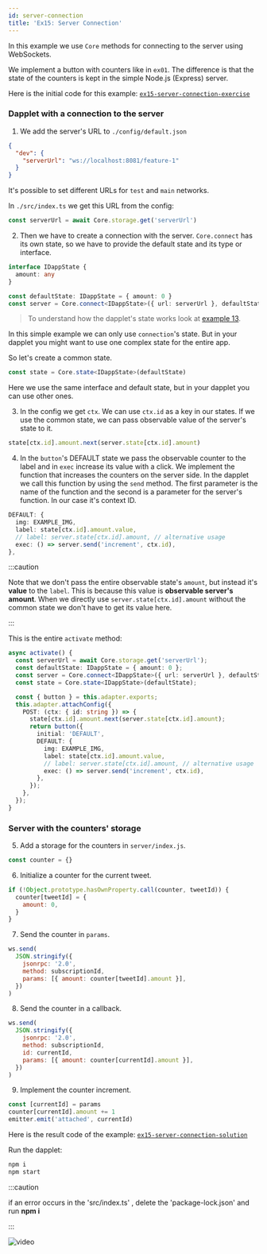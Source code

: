 ```yaml
---
id: server-connection
title: 'Ex15: Server Connection'
---
```


In this example we use `Core` methods for connecting to the server using WebSockets.

We implement a button with counters like in `ex01`. The difference is that the state of the counters is kept in the simple Node.js (Express) server.

Here is the initial code for this example: [`ex15-server-connection-exercise`](https://github.com/dapplets/dapplet-template/tree/ex15-server-connection-exercise)

### Dapplet with a connection to the server

1.  We add the server's URL to `./config/default.json`

```json
{
  "dev": {
    "serverUrl": "ws://localhost:8081/feature-1"
  }
}
```

It's possible to set different URLs for `test` and `main` networks.

In `./src/index.ts` we get this URL from the config:

```typescript
const serverUrl = await Core.storage.get('serverUrl')
```

2.  Then we have to create a connection with the server. `Core.connect` has its own state, so we have to provide the default state and its type or interface.

```typescript
interface IDappState {
  amount: any
}

const defaultState: IDappState = { amount: 0 }
const server = Core.connect<IDappState>({ url: serverUrl }, defaultState)
```

> To understand how the dapplet's state works look at [example 13](/docs/shared-state).

In this simple example we can only use `connection`'s state. But in your dapplet you might want to use one complex state for the entire app.

So let's create a common state.

```typescript
const state = Core.state<IDappState>(defaultState)
```

Here we use the same interface and default state, but in your dapplet you can use other ones.

3.  In the config we get `ctx`. We can use `ctx.id` as a key in our states. If we use the common state, we can pass observable value of the server's state to it.

```typescript
state[ctx.id].amount.next(server.state[ctx.id].amount)
```

4.  In the `button`'s DEFAULT state we pass the observable counter to the label and in `exec` increase its value with a click.
    We implement the function that increases the counters on the server side. In the dapplet we call this function by using the `send` method. The first parameter is the name of the function and the second is a parameter for the server's function. In our case it's context ID.

```typescript
DEFAULT: {
  img: EXAMPLE_IMG,
  label: state[ctx.id].amount.value,
  // label: server.state[ctx.id].amount, // alternative usage
  exec: () => server.send('increment', ctx.id),
},
```

:::caution

Note that we don't pass the entire observable state's `amount`, but instead it's **value** to the `label`. This is because this value is **observable server's amount**.
When we directly use `server.state[ctx.id].amount` without the common state we don't have to get its value here.

:::

This is the entire `activate` method:

```typescript
async activate() {
  const serverUrl = await Core.storage.get('serverUrl');
  const defaultState: IDappState = { amount: 0 };
  const server = Core.connect<IDappState>({ url: serverUrl }, defaultState);
  const state = Core.state<IDappState>(defaultState);

  const { button } = this.adapter.exports;
  this.adapter.attachConfig({
    POST: (ctx: { id: string }) => {
      state[ctx.id].amount.next(server.state[ctx.id].amount);
      return button({
        initial: 'DEFAULT',
        DEFAULT: {
          img: EXAMPLE_IMG,
          label: state[ctx.id].amount.value,
          // label: server.state[ctx.id].amount, // alternative usage
          exec: () => server.send('increment', ctx.id),
        },
      });
    },
  });
}
```

### Server with the counters' storage

5.  Add a storage for the counters in `server/index.js`.

```js
const counter = {}
```

6.  Initialize a counter for the current tweet.

```js
if (!Object.prototype.hasOwnProperty.call(counter, tweetId)) {
  counter[tweetId] = {
    amount: 0,
  }
}
```

7.  Send the counter in `params`.

```js
ws.send(
  JSON.stringify({
    jsonrpc: '2.0',
    method: subscriptionId,
    params: [{ amount: counter[tweetId].amount }],
  })
)
```

8.  Send the counter in a callback.

```js
ws.send(
  JSON.stringify({
    jsonrpc: '2.0',
    method: subscriptionId,
    id: currentId,
    params: [{ amount: counter[currentId].amount }],
  })
)
```

9.  Implement the counter increment.

```js
const [currentId] = params
counter[currentId].amount += 1
emitter.emit('attached', currentId)
```

Here is the result code of the example: [`ex15-server-connection-solution`](https://github.com/dapplets/dapplet-template/tree/ex15-server-connection-solution)

Run the dapplet:

```bash
npm i
npm start
```

:::caution

if an error occurs in the 'src/index.ts' , delete the 'package-lock.json' and run **npm i**

:::

![video](/video/ex_15.gif)
